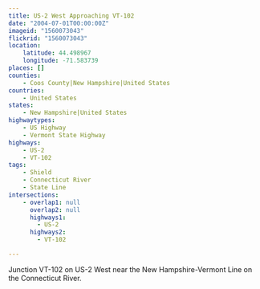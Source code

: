 ```yaml
---
title: US-2 West Approaching VT-102
date: "2004-07-01T00:00:00Z"
imageid: "1560073043"
flickrid: "1560073043"
location:
    latitude: 44.498967
    longitude: -71.583739
places: []
counties:
    - Coos County|New Hampshire|United States
countries:
    - United States
states:
    - New Hampshire|United States
highwaytypes:
    - US Highway
    - Vermont State Highway
highways:
    - US-2
    - VT-102
tags:
    - Shield
    - Connecticut River
    - State Line
intersections:
    - overlap1: null
      overlap2: null
      highways1:
        - US-2
      highways2:
        - VT-102

---
```

Junction VT-102 on US-2 West near the New Hampshire-Vermont Line on the Connecticut River.